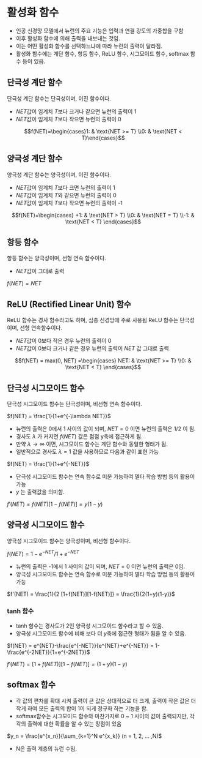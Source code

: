 # 활성화 함수
- 인공 신경망 모델에서 뉴런의 주요 기능은 입력과 연결 강도의 가중합을 구함 
- 이후 활성화 함수에 의해 출력을 내보내는 것임.
- 이는 어떤 활성화 함수를 선택하느냐에 따라 뉴런의 출력이 달라짐.
- 활성화 함수에는 계단 함수, 항등 함수, ReLU 함수, 시그모이드 함수, softmax 함수 등이 있음.

## 단극성 계단 함수
단극성 계단 함수는 단극성이며, 이진 함수이다.
- $NET$값이 임계치 $T$보다 크거나 같으면 뉴런의 출력이 1
- $NET$값이 임계치 $T$보다 작으면 뉴런의 출력이 0

$$f(NET)=\begin{cases}1: & \text{NET >= T} \\0: & \text{NET < T}\end{cases}$$

## 양극성 계단 함수
양극성 계단 함수는 양극성이며, 이진 함수이다.
- $NET$값이 임계치 $T$보다 크면 뉴런의 출력이 1
- $NET$값이 임계치 $T$와 같으면 뉴런의 출력이 0
- $NET$값이 임계치 $T$보다 작으면 뉴런의 출력이 -1

$$f(NET)=\begin{cases} +1: & \text{NET > T} \\0: & \text{NET = T} \\-1: & \text{NET < T} \end{cases}$$

## 항등 함수

항등 함수는 양극성이며, 선형 연속 함수이다.
- $NET$값이 그대로 출력

$f(NET) = NET$

## ReLU (Rectified Linear Unit) 함수
ReLU 함수는 경사 함수라고도 하며, 심층 신경망에 주로 사용됨
ReLU 함수는 단극성이며, 선형 연속함수이다.

- $NET$값이 0보다 작은 경우 뉴런의 출력이 0
- $NET$값이 0보다 크거나 같은 경우 뉴런의 출력이 $NET$ 값 그대로 출력

$$f(NET) = max(0, NET) =\begin{cases} NET: & \text{NET >= T} \\0: & \text{NET < T} \end{cases}$$

## 단극성 시그모이드 함수

단극성 시그모이드 함수는 단극성이며, 비선형 연속 함수이다.

$f(NET) = \frac{1}{1+e^{-\lambda NET}}$ 

- 뉴런의 출력은 0에서 1 사이의 값이 되며, $NET = 0$ 이면 뉴런의 출력은 $1/2$ 이 됨.
- 경사도 $\lambda$ 가 커지면 $f(NET)$ 값은 점점 y축에 접근하게 됨.
- 만약 $\lambda \to \infty$ 이면, 시그모이드 함수는 계단 함수와 동일한 형태가 됨.
- 일반적으로 경사도 $\lambda = 1$ 값을 사용하므로 다음과 같이 표현 가능

$f(NET) = \frac{1}{1+e^{-NET}}$ 

- 단극성 시그모이드 함수는 연속 함수로 미분 가능하여 델타 학습 방법 등의 활용이 가능
- $y$ 는 출력값을 의미함.

$f'(NET) = f(NET)[1-f(NET)] = y(1-y)$

## 양극성 시그모이드 함수

양극성 시그모이드 함수는 양극성이며, 비선형 함수이다.

$f(NET) = 1-e^{-NET} / 1+e^{-NET}$

- 뉴런의 출력은 -1에서 1 사이의 값이 되며, $NET = 0$ 이면 뉴런의 출력은 0임.
- 양극성 시그모이드 함수는 연속 함수로 미분 가능하여 델타 학습 방법 등의 활용이 가능

$f'(NET) = \frac{1}{2 [1+f(NET)][1-f(NET)]} = \frac{1}{2(1+y)(1-y)}$

### tanh 함수

- tanh 함수는 경사도가 2인 양극성 시그모이드 함수라고 할 수 있음.
- 양극성 시그모이드 함수에 비해 보다 더 $y$축에 접근한 형태가 됨을 알 수 있음.

$f(NET) = e^{NET}-\frac{e^{-NET}}{e^{NET}+e^{-NET}} = 1-\frac{e^{-2NET}}{1+e^{-2NET}}$ 

$f'(NET) = [1+f(NET)][1-f(NET)] = (1+y)(1-y)$

## softmax 함수
- 각 값의 편차를 확대 시켜 출력이 큰 값은 상대적으로 더 크게, 출력이 작은 값은 더 작게 하여 모든 출력의 합이 1이 되게 정규화 하는 기능을 함.
- softmax함수는 시그모이드 함수와 마찬가지로 0 ~ 1 사이의 값이 출력되지만, 각각의 출력에 대한 확률을 알 수 있는 장점이 있음

$y_n = \frac{e^{x_n}}{\sum_{k=1}^N e^{x_k}} (n = 1, 2, ... ,N)$ 

- N은 출력 계층의 뉴런 수임.